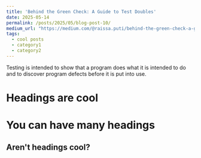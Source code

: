 ```yaml
---
title: 'Behind the Green Check: A Guide to Test Doubles'
date: 2025-05-14
permalink: /posts/2025/05/blog-post-10/
medium_url: "https://medium.com/@raissa.puti/behind-the-green-check-a-guide-to-test-doubles-7199be3b08c2"
tags:
  - cool posts
  - category1
  - category2
---
```


Testing is intended to show that a program does what it is intended to do and to discover program defects before it is put into use.

Headings are cool
======

You can have many headings
======

Aren't headings cool?
------
